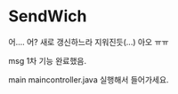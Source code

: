 SendWich
========
어.... 어? 새로 갱신하느라 지워진듯(...)
아오 ㅠㅠ 

msg 
1차 기능 완료했음.

main
maincontroller.java 실행해서 들어가세요.